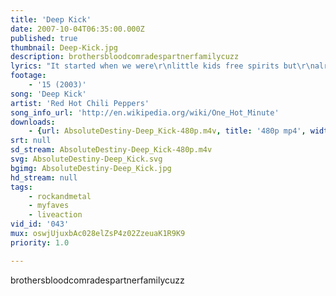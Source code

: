 ```yaml
---
title: 'Deep Kick'
date: 2007-10-04T06:35:00.000Z
published: true
thumbnail: Deep-Kick.jpg
description: brothersbloodcomradespartnerfamilycuzz
lyrics: "It started when we were\r\nlittle kids free spirits but\r\nalready tormented by our own hands\r\ngiven to us by our parents we got together\r\nand wrote on desks and slept in laundry\r\nrooms near snowy mountains & slipped through\r\nwhatever cracks we can find minds altered\r\nwe didn't falter in portraying hysterical\r\nand tragic characters in a smog filled\r\nuniverse we loved the dirty city and the\r\njourneys away from it we had not yet been\r\nor seen our friends selves chase tails round\r\nand round in downward spiral leaving trail\r\nof irretrievable vital life juice behind still\r\nthe brothersbloodcomradespartnerfamilycuzz\r\nwas impenetrable\r\nand we lived inside it laughing with no clothes\r\nand everything experimental 'till death was\r\nupon us in our face mortality and\r\nlots of things seemed futile then but\r\nlove and music can save us and did while\r\nthe giant grey monster grew more poisoned\r\nand volatile around us jaws clamping down\r\nand spewing ugly shit around nothing\r\nis the same so we keep moving\r\nwe keep moving\r\n\r\nWent off and got some hair cuts\r\nLookin' wild & got all drugged up\r\nHopped a train into the night\r\nGot a ride with a transvestite\r\nTwo boys in San Francisco\r\nTwo boys in San Francisco\r\nBlasted off in a BART bathroom\r\nThose coppers woke us up\r\nMotherfuckers woke us up\r\n\r\nTwo young brothers on a hover craft\r\nTelepathics love and belly laughs\r\n\r\nWe went to Fairfax High School\r\nJumped off buildings into their pools\r\nWe'd sit down and grease at Canters\r\nRun like hell they can't catch us\r\nTwo boys in London, England\r\nTwo boys in London, England\r\nClimbing out of hostel windows\r\nWearing gear so out but in though\r\nCome on kid and do the no no\r\n\r\nTwo young brothers on a hover craft\r\nTelepathics, love and belly laughs\r\n\r\nI remember 10 years ago\r\nIn Hollywood we did some good\r\nand we did some real bad stuff\r\nbut the Butthole Surfers\r\nsaid it's better to regret\r\nSomething you did\r\nthan something you didn't do\r\nyeah, we were young and we\r\nwere looking for the deep kick...\r\nSeen 'em come seen 'em go\r\n\r\n(and I feel like getting close to you)"
footage:
    - '15 (2003)'
song: 'Deep Kick'
artist: 'Red Hot Chili Peppers'
song_info_url: 'http://en.wikipedia.org/wiki/One_Hot_Minute'
downloads:
    - {url: AbsoluteDestiny-Deep_Kick-480p.m4v, title: '480p mp4', width: 848, height: 480, mimetype: video/mp4}
srt: null
sd_stream: AbsoluteDestiny-Deep_Kick-480p.m4v
svg: AbsoluteDestiny-Deep_Kick.svg
bgimg: AbsoluteDestiny-Deep_Kick.jpg
hd_stream: null
tags:
    - rockandmetal
    - myfaves
    - liveaction
vid_id: '043'
mux: oswjUjuxbAc028elZsP4z02ZzeuaK1R9K9
priority: 1.0

---
```

brothersbloodcomradespartnerfamilycuzz